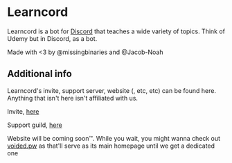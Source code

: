 # Learncord
Learncord is a bot for [Discord](https://discord.com) that teaches a wide variety of topics. Think of Udemy but in Discord, as a bot.

Made with <3 by @missingbinaries and @Jacob-Noah

## Additional info
Learncord's invite, support server, website (, etc, etc) can be found here. Anything that isn't here isn't affiliated with us.

Invite, [here](https://discordapp.com/api/oauth2/authorize?client_id=482545581600931851&permissions=0&scope=bot)

Support guild, [here](https://discord.gg/9Qu7aXe)

Website will be coming soon:tm:. While you wait, you might wanna check out [voided.pw](https://voided.pw) as that'll serve as its main homepage until we get a dedicated one